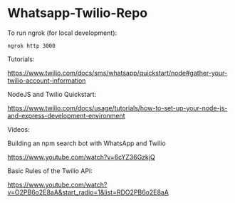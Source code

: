 # Whatsapp-Twilio-Repo


To run ngrok (for local development):

```
ngrok http 3000
```


Tutorials:

https://www.twilio.com/docs/sms/whatsapp/quickstart/node#gather-your-twilio-account-information

NodeJS and Twilio Quickstart:

https://www.twilio.com/docs/usage/tutorials/how-to-set-up-your-node-js-and-express-development-environment


Videos:

Building an npm search bot with WhatsApp and Twilio

https://www.youtube.com/watch?v=6cYZ36GzkjQ



Basic Rules of the Twilio API:

https://www.youtube.com/watch?v=O2PB6o2E8aA&start_radio=1&list=RDO2PB6o2E8aA